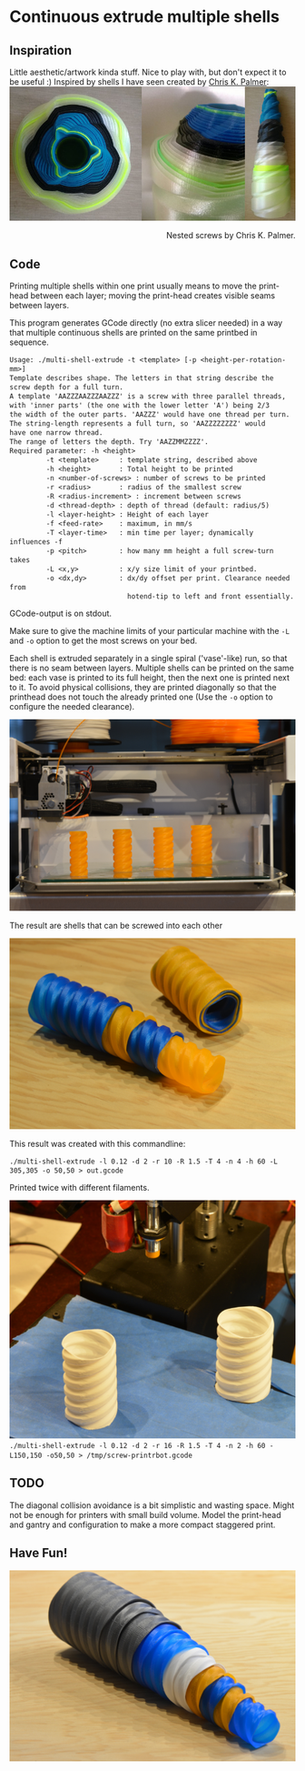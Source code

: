 Continuous extrude multiple shells
==================================

Inspiration
-----------
Little aesthetic/artwork kinda stuff. Nice to play with, but don't expect it
to be useful :)
Inspired by shells I have seen
created by [Chris K. Palmer](http://shadowfolds.com/):
<a href="http://shadowfolds.com/?p=54"><img src="https://github.com/hzeller/gcode-multi-shell-extrude/raw/master/img/chris-palmer-shells.jpg"></a>
<div align="right">Nested screws by Chris K. Palmer.</div>

Code
----
Printing multiple shells within one print usually means to move the print-head
between each layer; moving the print-head creates visible seams between layers.

This program generates GCode directly (no extra slicer needed) in a way that
multiple continuous shells are printed on the same printbed in sequence.

    Usage: ./multi-shell-extrude -t <template> [-p <height-per-rotation-mm>]
    Template describes shape. The letters in that string describe the
    screw depth for a full turn.
    A template 'AAZZZAAZZZAAZZZ' is a screw with three parallel threads,
    with 'inner parts' (the one with the lower letter 'A') being 2/3
    the width of the outer parts. 'AAZZZ' would have one thread per turn.
    The string-length represents a full turn, so 'AAZZZZZZZZ' would
    have one narrow thread.
    The range of letters the depth. Try 'AAZZMMZZZZ'.
    Required parameter: -h <height>
             -t <template>     : template string, described above
             -h <height>       : Total height to be printed
             -n <number-of-screws> : number of screws to be printed
             -r <radius>       : radius of the smallest screw
             -R <radius-increment> : increment between screws
             -d <thread-depth> : depth of thread (default: radius/5)
             -l <layer-height> : Height of each layer
             -f <feed-rate>    : maximum, in mm/s
             -T <layer-time>   : min time per layer; dynamically influences -f
             -p <pitch>        : how many mm height a full screw-turn takes
             -L <x,y>          : x/y size limit of your printbed.
             -o <dx,dy>        : dx/dy offset per print. Clearance needed from
                                 hotend-tip to left and front essentially.

GCode-output is on stdout.

Make sure to give the machine limits of your particular machine with the `-L` and
`-o` option to get the most screws on your bed.

Each shell is extruded separately in a single spiral ('vase'-like) run, so that
there is no seam between layers. Multiple shells can be printed on the same bed:
each vase is printed to its full height, then the next one is printed next to
it. To avoid physical collisions, they are printed diagonally so that the
printhead does not touch the already printed one (Use the `-o` option to configure
the needed clearance).

![Print diagonally][print]

The result are shells that can be screwed into each other

![Result][result]

This result was created with this commandline:

    ./multi-shell-extrude -l 0.12 -d 2 -r 10 -R 1.5 -T 4 -n 4 -h 60 -L 305,305 -o 50,50 > out.gcode

Printed twice with different filaments.

![Printrbot][printrbot]
`./multi-shell-extrude -l 0.12 -d 2 -r 16 -R 1.5 -T 4 -n 2 -h 60 -L150,150 -o50,50 > /tmp/screw-printrbot.gcode`

TODO
----
The diagonal collision avoidance is a bit simplistic and wasting space. Might
not be enough for printers with small build volume. Model the print-head and
gantry and configuration to make a more compact staggered print.

Have Fun!
---------
![Multiple Screws from different prints][multiple-prints]

[print]: https://github.com/hzeller/gcode-multi-shell-extrude/raw/master/img/print.jpg
[printrbot]: https://github.com/hzeller/gcode-multi-shell-extrude/raw/master/img/printrbot.jpg
[result]: https://github.com/hzeller/gcode-multi-shell-extrude/raw/master/img/result.jpg
[multiple-prints]: https://github.com/hzeller/gcode-multi-shell-extrude/raw/master/img/multiscrew.jpg
